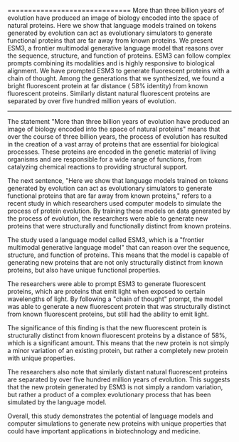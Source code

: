 
==============================
More than three billion years of evolution have produced an image of biology encoded into the space of natural proteins.
Here we show that language models trained on tokens generated by evolution can act as evolutionary simulators to generate functional proteins that are far away from known proteins.
We present ESM3, a frontier multimodal generative language model that reasons over the sequence, structure, and function of proteins.
ESM3 can follow complex prompts combining its modalities and is highly responsive to biological alignment.
We have prompted ESM3 to generate fluorescent proteins with a chain of thought.
Among the generations that we synthesized, we found a bright fluorescent protein at far distance ( $58 \%$ identity) from known fluorescent proteins.
Similarly distant natural fluorescent proteins are separated by over five hundred million years of evolution.

------------------------------
 The statement "More than three billion years of evolution have produced an image of biology encoded into the space of natural proteins" means that over the course of three billion years, the process of evolution has resulted in the creation of a vast array of proteins that are essential for biological processes. These proteins are encoded in the genetic material of living organisms and are responsible for a wide range of functions, from catalyzing chemical reactions to providing structural support.

The next sentence, "Here we show that language models trained on tokens generated by evolution can act as evolutionary simulators to generate functional proteins that are far away from known proteins," refers to a recent study in which researchers used computer models to simulate the process of protein evolution. By training these models on data generated by the process of evolution, the researchers were able to generate new proteins that were structurally and functionally distinct from known proteins.

The study used a language model called ESM3, which is a "frontier multimodal generative language model" that can reason over the sequence, structure, and function of proteins. This means that the model is capable of generating new proteins that are not only structurally distinct from known proteins, but also have unique functional properties.

The researchers were able to prompt ESM3 to generate fluorescent proteins, which are proteins that emit light when exposed to certain wavelengths of light. By following a "chain of thought" prompt, the model was able to generate a new fluorescent protein that was structurally distinct from known fluorescent proteins, but still had the ability to emit light.

The significance of this finding is that the new fluorescent protein is structurally distinct from known fluorescent proteins by a distance of 58%, which is a significant amount. This means that the new protein is not simply a minor variation of an existing protein, but rather a completely new protein with unique properties.

The researchers also note that similarly distant natural fluorescent proteins are separated by over five hundred million years of evolution. This suggests that the new protein generated by ESM3 is not simply a random variation, but rather a product of a complex evolutionary process that has been simulated by the language model.

Overall, this study demonstrates the potential of language models and computer simulations to generate new proteins with unique properties that could have important applications in biotechnology and medicine.